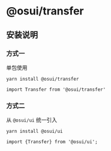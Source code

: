 # @osui/transfer

## 安装说明

### 方式一

单包使用

```
yarn install @osui/transfer
```

```
import Transfer from '@osui/transfer'
```

### 方式二

从 `@osui/ui` 统一引入

```
yarn install @osui/ui
```

```
import {Transfer} from '@osui/ui';
```



